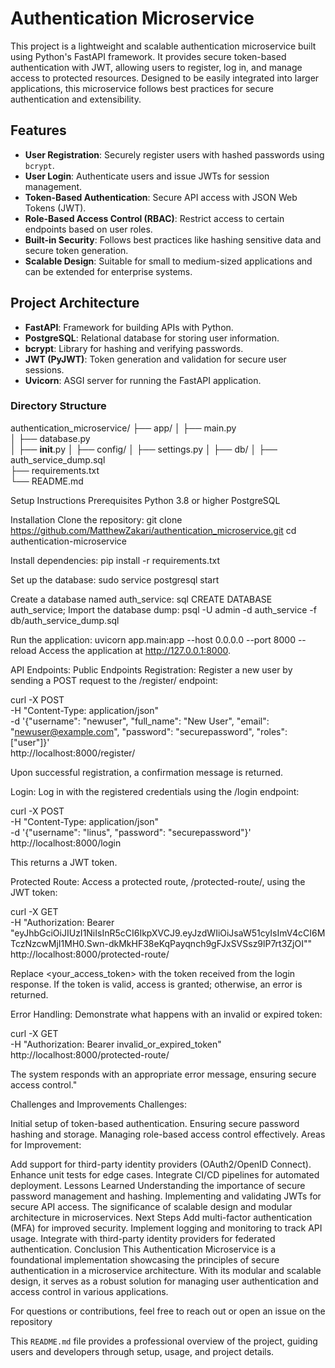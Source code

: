 # Authentication Microservice

This project is a lightweight and scalable authentication microservice built using Python's FastAPI framework. It provides secure token-based authentication with JWT, allowing users to register, log in, and manage access to protected resources. Designed to be easily integrated into larger applications, this microservice follows best practices for secure authentication and extensibility.

## Features

- **User Registration**: Securely register users with hashed passwords using `bcrypt`.
- **User Login**: Authenticate users and issue JWTs for session management.
- **Token-Based Authentication**: Secure API access with JSON Web Tokens (JWT).
- **Role-Based Access Control (RBAC)**: Restrict access to certain endpoints based on user roles.
- **Built-in Security**: Follows best practices like hashing sensitive data and secure token generation.
- **Scalable Design**: Suitable for small to medium-sized applications and can be extended for enterprise systems.

## Project Architecture

- **FastAPI**: Framework for building APIs with Python.
- **PostgreSQL**: Relational database for storing user information.
- **bcrypt**: Library for hashing and verifying passwords.
- **JWT (PyJWT)**: Token generation and validation for secure user sessions.
- **Uvicorn**: ASGI server for running the FastAPI application.

### Directory Structure


authentication_microservice/
├── app/
│   ├── main.py         
│   ├── database.py     
│   ├── __init__.py
│
├── config/
│   ├── settings.py 
│
├── db/
│   ├── auth_service_dump.sql  
├── requirements.txt    
└── README.md           


Setup Instructions
Prerequisites
Python 3.8 or higher
PostgreSQL

Installation
Clone the repository:
git clone https://github.com/MatthewZakari/authentication_microservice.git
cd authentication-microservice

Install dependencies:
pip install -r requirements.txt

Set up the database:
sudo service postgresql start

Create a database named auth_service:
sql
CREATE DATABASE auth_service;
Import the database dump:
psql -U admin -d auth_service -f db/auth_service_dump.sql

Run the application:
uvicorn app.main:app --host 0.0.0.0 --port 8000 --reload
Access the application at http://127.0.0.1:8000.

API Endpoints:
Public Endpoints
Registration: Register a new user by sending a POST request to the /register/ endpoint:

curl -X POST \
-H "Content-Type: application/json" \
-d '{"username": "newuser", "full_name": "New User", "email": "newuser@example.com", "password": "securepassword", "roles": ["user"]}' \
http://localhost:8000/register/

Upon successful registration, a confirmation message is returned.

Login: Log in with the registered credentials using the /login endpoint:

curl -X POST \
-H "Content-Type: application/json" \
-d '{"username": "linus", "password": "securepassword"}' \
http://localhost:8000/login

This returns a JWT token.

Protected Route: Access a protected route, /protected-route/, using the JWT token:

curl -X GET \
-H "Authorization: Bearer "eyJhbGciOiJIUzI1NiIsInR5cCI6IkpXVCJ9.eyJzdWIiOiJsaW51cyIsImV4cCI6MTczNzcwMjI1MH0.Swn-dkMkHF38eKqPayqnch9gFJxSVSsz9lP7rt3ZjOI"" \
http://localhost:8000/protected-route/

Replace <your_access_token> with the token received from the login response. If the token is valid, access is granted; otherwise, an error is returned.

Error Handling: Demonstrate what happens with an invalid or expired token:

curl -X GET \
-H "Authorization: Bearer invalid_or_expired_token" \
http://localhost:8000/protected-route/

The system responds with an appropriate error message, ensuring secure access control."

Challenges and Improvements
Challenges:

Initial setup of token-based authentication.
Ensuring secure password hashing and storage.
Managing role-based access control effectively.
Areas for Improvement:

Add support for third-party identity providers (OAuth2/OpenID Connect).
Enhance unit tests for edge cases.
Integrate CI/CD pipelines for automated deployment.
Lessons Learned
Understanding the importance of secure password management and hashing.
Implementing and validating JWTs for secure API access.
The significance of scalable design and modular architecture in microservices.
Next Steps
Add multi-factor authentication (MFA) for improved security.
Implement logging and monitoring to track API usage.
Integrate with third-party identity providers for federated authentication.
Conclusion
This Authentication Microservice is a foundational implementation showcasing the principles of secure authentication in a microservice architecture. With its modular and scalable design, it serves as a robust solution for managing user authentication and access control in various applications.

For questions or contributions, feel free to reach out or open an issue on the repository

This `README.md` file provides a professional overview of the project, guiding users and developers through setup, usage, and project details.
